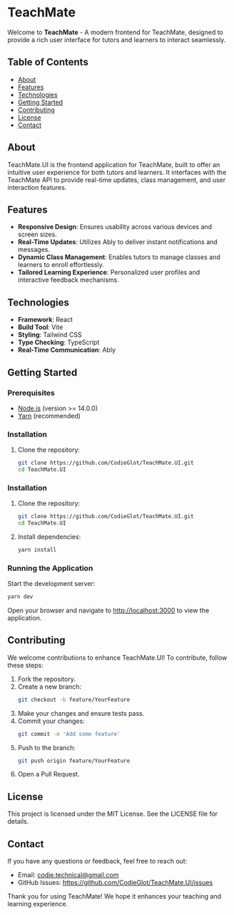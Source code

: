 # TeachMate

Welcome to **TeachMate** - A modern frontend for TeachMate, designed to provide a rich user interface for tutors and learners to interact seamlessly.

## Table of Contents

- [About](#about)
- [Features](#features)
- [Technologies](#technologies)
- [Getting Started](#getting-started)
- [Contributing](#contributing)
- [License](#license)
- [Contact](#contact)

## About

TeachMate.UI is the frontend application for TeachMate, built to offer an intuitive user experience for both tutors and learners. It interfaces with the TeachMate API to provide real-time updates, class management, and user interaction features.

## Features

- **Responsive Design**: Ensures usability across various devices and screen sizes.
- **Real-Time Updates**: Utilizes Ably to deliver instant notifications and messages.
- **Dynamic Class Management**: Enables tutors to manage classes and learners to enroll effortlessly.
- **Tailored Learning Experience**: Personalized user profiles and interactive feedback mechanisms.

## Technologies

- **Framework**: React
- **Build Tool**: Vite
- **Styling**: Tailwind CSS
- **Type Checking**: TypeScript
- **Real-Time Communication**: Ably

## Getting Started

### Prerequisites

- [Node.js](https://nodejs.org/) (version >= 14.0.0)
- [Yarn](https://yarnpkg.com/) (recommended)

### Installation

1. Clone the repository:
   ```sh
   git clone https://github.com/CodieGlot/TeachMate.UI.git
   cd TeachMate.UI

### Installation

1. Clone the repository:
   ```sh
   git clone https://github.com/CodieGlot/TeachMate.UI.git
   cd TeachMate.UI
   ```

2. Install dependencies:
   ```sh
   yarn install
   ```

### Running the Application

Start the development server:
   ```sh
   yarn dev
   ```

Open your browser and navigate to [http://localhost:3000](http://localhost:3000) to view the application.

## Contributing

We welcome contributions to enhance TeachMate.UI! To contribute, follow these steps:

1. Fork the repository.
2. Create a new branch:
   ```sh
   git checkout -b feature/YourFeature
   ```
3. Make your changes and ensure tests pass.
4. Commit your changes:
   ```sh
   git commit -m 'Add some feature'
   ```
5. Push to the branch:
   ```sh
   git push origin feature/YourFeature
   ```
6. Open a Pull Request.

## License

This project is licensed under the MIT License. See the LICENSE file for details.

## Contact

If you have any questions or feedback, feel free to reach out:

- Email: codie.technical@gmail.com
- GitHub Issues: https://github.com/CodieGlot/TeachMate.UI/issues

Thank you for using TeachMate! We hope it enhances your teaching and learning experience.

